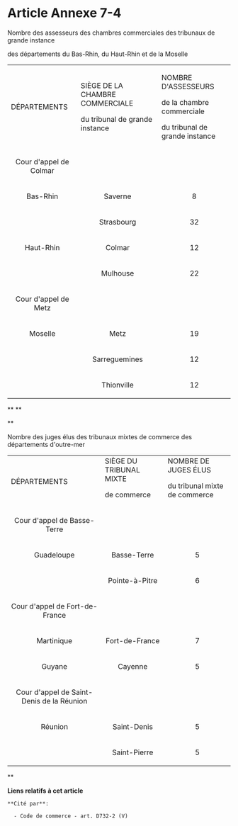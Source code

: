 # Article Annexe 7-4

Nombre des assesseurs des chambres commerciales des tribunaux de grande instance

des départements du Bas-Rhin, du Haut-Rhin et de la Moselle 

<table>
  <tbody>
    <tr>
      <td>

DÉPARTEMENTS

</td>
      <td>

SIÈGE DE LA CHAMBRE COMMERCIALE

du tribunal de grande instance 

</td>
      <td>

NOMBRE D'ASSESSEURS

de la chambre commerciale

du tribunal de grande instance 

</td>
    </tr>
    <tr>
      <td align="center">

Cour d'appel de Colmar 

</td>
    </tr>
    <tr>
      <td align="center">

Bas-Rhin 

</td>
      <td align="center">

Saverne 

</td>
      <td align="center">

8 

</td>
    </tr>
    <tr>
      <td align="center">
      </td><td align="center">

Strasbourg 

</td>
      <td align="center">

32 

</td>
    </tr>
    <tr>
      <td align="center">

Haut-Rhin 

</td>
      <td align="center">

Colmar 

</td>
      <td align="center">

12 

</td>
    </tr>
    <tr>
      <td align="center">
      </td><td align="center">

Mulhouse 

</td>
      <td align="center">

22 

</td>
    </tr>
    <tr>
      <td align="center">

Cour d'appel de Metz 

</td>
    </tr>
    <tr>
      <td align="center">

Moselle 

</td>
      <td align="center">

Metz 

</td>
      <td align="center">

19 

</td>
    </tr>
    <tr>
      <td align="center">
      </td><td align="center">

Sarreguemines 

</td>
      <td align="center">

12 

</td>
    </tr>
    <tr>
      <td align="center">
      </td><td align="center">

Thionville 

</td>
      <td align="center">

12 

</td>
    </tr>
  </tbody>
</table>

**
**

**

Nombre des juges élus des tribunaux mixtes de commerce des départements d'outre-mer 

<table>
  <tbody>
    <tr>
      <td>DÉPARTEMENTS</td>
      <td>SIÈGE DU TRIBUNAL MIXTE 

de commerce 

</td>
      <td>NOMBRE DE JUGES ÉLUS 

du tribunal mixte de commerce 

</td>
    </tr>
    <tr>
      <td align="center">

Cour d'appel de Basse-Terre 

</td>
    </tr>
    <tr>
      <td align="center">

Guadeloupe 

</td>
      <td align="center">

Basse-Terre 

</td>
      <td align="center">

5 

</td>
    </tr>
    <tr>
      <td align="center">
      </td><td align="center">

Pointe-à-Pitre 

</td>
      <td align="center">

6 

</td>
    </tr>
    <tr>
      <td align="center">

Cour d'appel de Fort-de-France 

</td>
    </tr>
    <tr>
      <td align="center">

Martinique 

</td>
      <td align="center">

Fort-de-France 

</td>
      <td align="center">

7 

</td>
    </tr>
    <tr>
      <td align="center">

Guyane 

</td>
      <td align="center">

Cayenne 

</td>
      <td align="center">

5 

</td>
    </tr>
    <tr>
      <td align="center">

Cour d'appel de Saint-Denis de la Réunion 

</td>
    </tr>
    <tr>
      <td align="center">

Réunion 

</td>
      <td align="center">

Saint-Denis 

</td>
      <td align="center">

5 

</td>
    </tr>
    <tr>
      <td align="center">
      </td><td align="center">

Saint-Pierre 

</td>
      <td align="center">

5

</td>
    </tr>
  </tbody>
</table>

**

**Liens relatifs à cet article**

	**Cité par**:

	  - Code de commerce - art. D732-2 (V)

